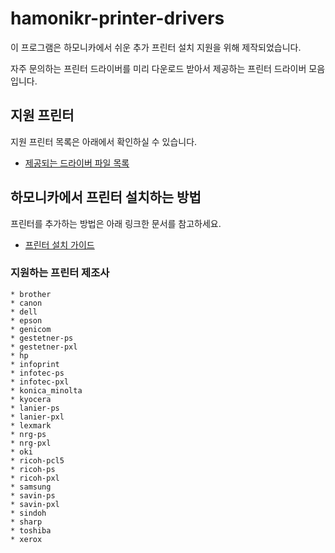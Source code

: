 # hamonikr-printer-drivers
 이 프로그램은 하모니카에서 쉬운 추가 프린터 설치 지원을 위해 제작되었습니다.<br/>

 자주 문의하는 프린터 드라이버를 미리 다운로드 받아서 제공하는 프린터 드라이버 모음입니다.

## 지원 프린터

 지원 프린터 목록은 아래에서 확인하실 수 있습니다.
 - [제공되는 드라이버 파일 목록](./printer-list.txt)

## 하모니카에서 프린터 설치하는 방법
프린터를 추가하는 방법은 아래 링크한 문서를 참고하세요.
  - [프린터 설치 가이드](https://docs.hamonikr.org/hamonikr/tips/printers)

### 지원하는 프린터 제조사

    * brother
    * canon
    * dell
    * epson
    * genicom
    * gestetner-ps
    * gestetner-pxl
    * hp
    * infoprint
    * infotec-ps
    * infotec-pxl
    * konica_minolta
    * kyocera
    * lanier-ps
    * lanier-pxl
    * lexmark
    * nrg-ps
    * nrg-pxl
    * oki
    * ricoh-pcl5
    * ricoh-ps
    * ricoh-pxl
    * samsung
    * savin-ps
    * savin-pxl
    * sindoh
    * sharp
    * toshiba
    * xerox
